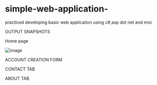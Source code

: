 # simple-web-application-
practiced developing basic web application using c#,asp dot net and mvc

OUTPUT SNAPSHOTS

Home page

  ![image](https://github.com/sharadha20/simple-web-application-/assets/101107480/3ef4e3ec-4ade-4a00-9387-bdf3ae828f9a)



ACCOUNT CREATION FORM

 






CONTACT TAB

 





ABOUT TAB

 

